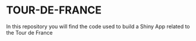 # TOUR-DE-FRANCE
In this repository you will find the code used to build a Shiny App related to the Tour de France 
